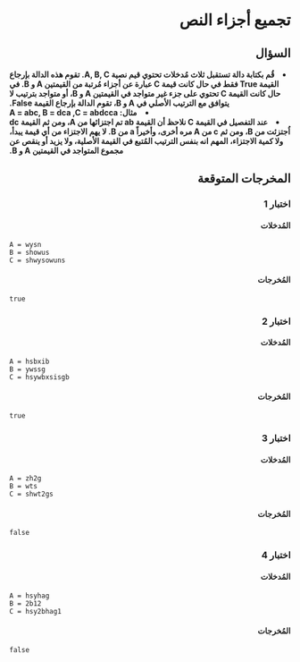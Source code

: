 # <div dir="rtl">تجميع أجزاء النص</div>

## <div dir="rtl">السؤال</div>

<li dir="rtl">
<b>
قُم بكتابة دالة تستقبل ثلاث مُدخلات تحتوي قيم نصية A, B, C. تقوم هذه الدالة بإرجاع القيمة True فقط في حال كانت قيمة C عبارة عن أجزاء مُرتبة من القيمتين A و B. في حال كانت القيمة C تحتوي على جزء غير متواجد في القيمتين A و B، أو متواجد بترتيب لا يتوافق مع الترتيب الأصلي في A و B، تقوم الدالة بإرجاع القيمة False.
</b>
</li>

<li dir="rtl">
<b>
مثال:
A = abc, B = dca ,C = abdcca
</b>
</li>

<li dir="rtl">
<b>
عند التفصيل في القيمة C نلاحظ أن القيمة ab تم اجتزائها من A، ومن ثم القيمة dc اُجتزئت من B، ومن ثم c من A مره أخرى، وأخيراً a من B. لا يهم الاجتزاء من أي قيمة يبدأ، ولا كمية الاجتزاء، المهم انه بنفس الترتيب المُتبع في القيمة الأصلية، ولا يزيد أو ينقص عن مجموع المتواجد في القيمتين A و B.
</b>
</li>

## <div dir="rtl">المخرجات المتوقعة</div>

### <div dir="rtl">اختبار 1</div>

#### <div dir="rtl">المُدخلات</div>

```text
A = wysn
B = showus
C = shwysowuns
```

#### <div dir="rtl">المُخرجات</div>

```text
true
```

### <div dir="rtl">اختبار 2</div>

#### <div dir="rtl">المُدخلات</div>

```text
A = hsbxib
B = ywssg
C = hsywbxsisgb
```

#### <div dir="rtl">المُخرجات</div>

```text
true
```

### <div dir="rtl">اختبار 3</div>

#### <div dir="rtl">المُدخلات</div>

```text
A = zh2g
B = wts
C = shwt2gs
```

#### <div dir="rtl">المُخرجات</div>

```text
false
```

### <div dir="rtl">اختبار 4</div>

#### <div dir="rtl">المُدخلات</div>

```text
A = hsyhag
B = 2b12
C = hsy2bhag1
```

#### <div dir="rtl">المُخرجات</div>

```text
false
```